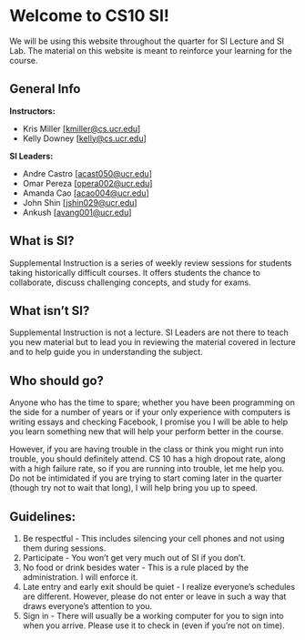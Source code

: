 Welcome to CS10 SI!
===================
We will be using this website throughout the quarter for SI Lecture and SI Lab. The material on this website is meant to reinforce your learning for the course. 

General Info
------------
**Instructors:** 

* Kris Miller [[kmiller@cs.ucr.edu]](mailto:kmiller@cs.ucr.edu)
* Kelly Downey [[kelly@cs.ucr.edu]](mailto:kelly@cs.ucr.edu)

**SI Leaders:**

* Andre Castro [[acast050@ucr.edu]](mailto:acast050@ucr.edu)
* Omar Pereza [[opera002@ucr.edu]](mailto:opera002@ucr.edu)
* Amanda Cao [[acao004@ucr.edu]](mailto:acao004@ucr.edu)
* John Shin [[jshin029@ucr.edu]](mailto:john029@ucr.edu)
* Ankush [[avang001@ucr.edu]](mailto:avang001@ucr.edu)

What is SI?
-----------
Supplemental Instruction is a series of weekly review sessions for students taking historically difficult courses.
It offers students the chance to collaborate, discuss challenging concepts, and study for exams.

What isn’t SI?
--------------
Supplemental Instruction is not a lecture.
SI Leaders are not there to teach you new material but to lead you in reviewing the material covered in lecture and to help guide you in understanding the subject.

Who should go?
--------------
Anyone who has the time to spare;
whether you have been programming on the side for a number of years or if your only experience with computers is writing essays and checking Facebook,
I promise you I will be able to help you learn something new that will help your perform better in the course.

However, if you are having trouble in the class or think you might run into trouble, you should definitely attend.
CS 10 has a high dropout rate, along with a high failure rate, so if you are running into trouble, let me help you.
Do not be intimidated if you are trying to start coming later in the quarter (though try not to wait that long), I will help bring you up to speed.

Guidelines:
-----------
1. Be respectful - This includes silencing your cell phones and not using them during sessions.
2. Participate - You won’t get very much out of SI if you don’t.
3. No food or drink besides water - This is a rule placed by the administration. I will enforce it.
4. Late entry and early exit should be quiet - I realize everyone’s schedules are different.
However, please do not enter or leave in such a way that draws everyone’s attention to you.
5. Sign in - There will usually be a working computer for you to sign into when you arrive.
Please use it to check in (even if you’re not on time).
